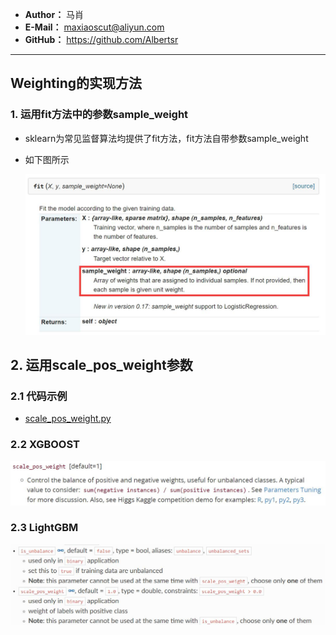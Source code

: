 - **Author：** 马肖
- **E-Mail：** maxiaoscut@aliyun.com
- **GitHub：**  https://github.com/Albertsr

---

## Weighting的实现方法
### 1. 运用fit方法中的参数sample_weight
- sklearn为常见监督算法均提供了fit方法，fit方法自带参数sample_weight
- 如下图所示

  ![Weighting_fit](https://github.com/Albertsr/Class-Imbalance/blob/master/3.%20Weighting/Pics/Weighting_fit.jpg)

## 2. 运用scale_pos_weight参数
### 2.1 代码示例
- [scale_pos_weight.py](https://github.com/Albertsr/Class-Imbalance/blob/master/3.%20Weighting/scale_pos_weight.py)

### 2.2 XGBOOST

![xgb-scale](https://github.com/Albertsr/Class-Imbalance/blob/master/3.%20Weighting/Pics/xgb-scale.jpg)

### 2.3 LightGBM

![lgb scale_pos](https://github.com/Albertsr/Class-Imbalance/blob/master/3.%20Weighting/Pics/lgb%20scale_pos.jpg)

